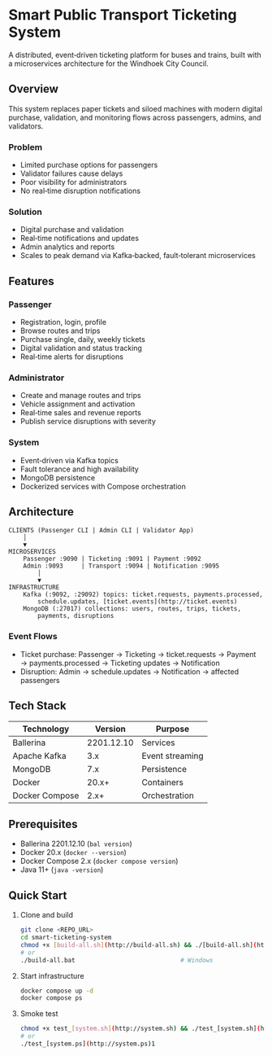 # Smart Public Transport Ticketing System

A distributed, event‑driven ticketing platform for buses and trains, built with a microservices architecture for the Windhoek City Council.

## Overview

This system replaces paper tickets and siloed machines with modern digital purchase, validation, and monitoring flows across passengers, admins, and validators.

### Problem

- Limited purchase options for passengers
- Validator failures cause delays
- Poor visibility for administrators
- No real‑time disruption notifications

### Solution

- Digital purchase and validation
- Real‑time notifications and updates
- Admin analytics and reports
- Scales to peak demand via Kafka‑backed, fault‑tolerant microservices

## Features

### Passenger

- Registration, login, profile
- Browse routes and trips
- Purchase single, daily, weekly tickets
- Digital validation and status tracking
- Real‑time alerts for disruptions

### Administrator

- Create and manage routes and trips
- Vehicle assignment and activation
- Real‑time sales and revenue reports
- Publish service disruptions with severity

### System

- Event‑driven via Kafka topics
- Fault tolerance and high availability
- MongoDB persistence
- Dockerized services with Compose orchestration

## Architecture

```
CLIENTS (Passenger CLI | Admin CLI | Validator App)
    │
    ▼
MICROSERVICES
    Passenger :9090 | Ticketing :9091 | Payment :9092
    Admin :9093     | Transport :9094 | Notification :9095
        │
        ▼
INFRASTRUCTURE
    Kafka (:9092, :29092) topics: ticket.requests, payments.processed,
        schedule.updates, [ticket.events](http://ticket.events)
    MongoDB (:27017) collections: users, routes, trips, tickets,
        payments, disruptions
```

### Event Flows

- Ticket purchase: Passenger → Ticketing → ticket.requests → Payment → payments.processed → Ticketing updates → Notification
- Disruption: Admin → schedule.updates → Notification → affected passengers

## Tech Stack

| Technology | Version | Purpose |
| --- | --- | --- |
| Ballerina | 2201.12.10 | Services |
| Apache Kafka | 3.x | Event streaming |
| MongoDB | 7.x | Persistence |
| Docker | 20.x+ | Containers |
| Docker Compose | 2.x+ | Orchestration |

## Prerequisites

- Ballerina 2201.12.10 (`bal version`)
- Docker 20.x (`docker --version`)
- Docker Compose 2.x (`docker compose version`)
- Java 11+ (`java -version`)

## Quick Start

1. Clone and build
    
    ```bash
    git clone <REPO_URL>
    cd smart-ticketing-system
    chmod +x [build-all.sh](http://build-all.sh) && ./[build-all.sh](http://build-all.sh)    # Linux/Mac
    # or
    ./build-all.bat                             # Windows
    ```
    
2. Start infrastructure
    
    ```bash
    docker compose up -d
    docker compose ps
    ```
    
3. Smoke test
    
    ```bash
    chmod +x test_[system.sh](http://system.sh) && ./test_[system.sh](http://system.sh)     # Linux/Mac
    # or
    ./test_[system.ps](http://system.ps)1                               # Windows
    ```